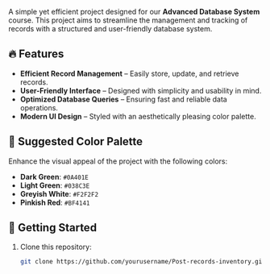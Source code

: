 A simple yet efficient project designed for our **Advanced Database System** course. This project aims to streamline the management and tracking of records with a structured and user-friendly database system.

## 🔥 Features
- **Efficient Record Management** – Easily store, update, and retrieve records.
- **User-Friendly Interface** – Designed with simplicity and usability in mind.
- **Optimized Database Queries** – Ensuring fast and reliable data operations.
- **Modern UI Design** – Styled with an aesthetically pleasing color palette.

## 🎨 Suggested Color Palette
Enhance the visual appeal of the project with the following colors:
- **Dark Green**: `#0A401E`
- **Light Green**: `#038C3E`
- **Greyish White**: `#F2F2F2`
- **Pinkish Red**: `#BF4141`

## 🚀 Getting Started
1. Clone this repository:
   ```bash
   git clone https://github.com/yourusername/Post-records-inventory.git
